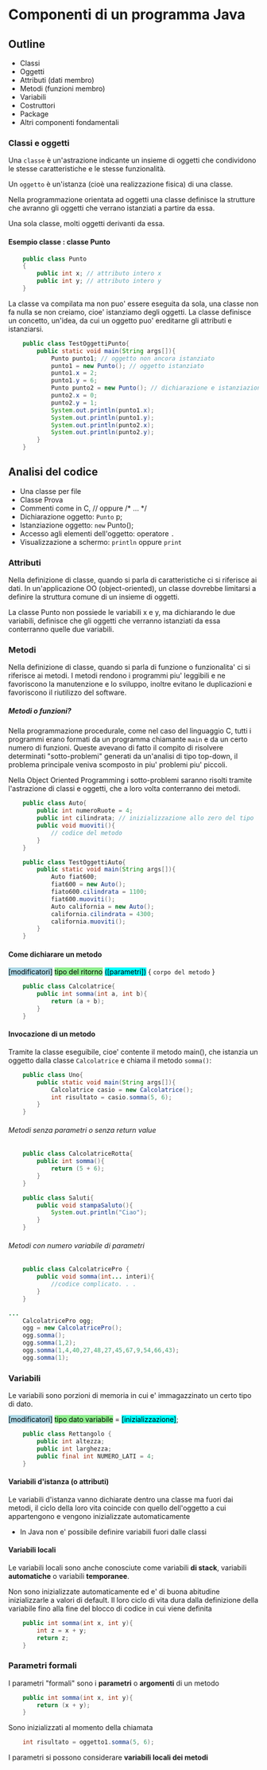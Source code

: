 # Componenti di un programma Java
## Outline
+ Classi
+ Oggetti
+ Attributi (dati membro)
+ Metodi (funzioni membro)
+ Variabili
+ Costruttori
+ Package
+ Altri componenti fondamentali
### Classi e oggetti
Una `classe` è un'astrazione indicante un insieme di oggetti che condividono le stesse caratteristiche e le stesse funzionalità.

Un `oggetto` è un'istanza (cioè una realizzazione fisica) di una classe.

Nella programmazione orientata ad oggetti una classe definisce la strutture che avranno gli oggetti che verrano istanziati a partire da essa.

Una sola classe, molti oggetti derivanti da essa.

#### Esempio classe : classe Punto
```java
    public class Punto
    {
        public int x; // attributo intero x
        public int y; // attributo intero y
    }
```
La classe va compilata ma non puo' essere eseguita da sola, una classe non fa nulla se non creiamo, cioe' istanziamo degli oggetti. La classe definisce un concetto, un'idea, da cui un oggetto puo' ereditarne gli attributi e istanziarsi.

```java
    public class TestOggettiPunto{
        public static void main(String args[]){
            Punto punto1; // oggetto non ancora istanziato
            punto1 = new Punto(); // oggetto istanziato
            punto1.x = 2;
            punto1.y = 6;
            Punto punto2 = new Punto(); // dichiarazione e istanziazione di un secondo oggetto Punto
            punto2.x = 0;
            punto2.y = 1;
            System.out.println(punto1.x);
            System.out.println(punto1.y);
            System.out.println(punto2.x);
            System.out.println(punto2.y);
        }
    }
```
## Analisi del codice
+ Una classe per file
+ Classe Prova
+ Commenti come in C, // oppure /* ... */
+ Dichiarazione oggetto: `Punto` p;
+ Istanziazione oggetto: `new` Punto();
+ Accesso agli elementi dell'oggetto: operatore `.`
+ Visualizzazione a schermo: `println` oppure `print`

### Attributi
Nella definizione di classe, quando si parla di caratteristiche ci si riferisce ai dati. In un'applicazione OO (object-oriented), un classe dovrebbe limitarsi a definire la struttura comune di un insieme di oggetti.

La classe Punto non possiede le variabili x e y, ma dichiarando le due variabili, definisce che gli oggetti che verranno istanziati da essa conterranno quelle due variabili.

### Metodi
Nella definizione di classe, quando si parla di funzione o funzionalita' ci si riferisce ai metodi. I metodi rendono i programmi piu' leggibili e ne favoriscono la manutenzione e lo sviluppo, inoltre evitano le duplicazioni e favoriscono il riutilizzo del software.

##### Metodi o funzioni?
Nella programmazione procedurale, come nel caso del linguaggio C, tutti i programmi erano formati da un programma chiamante `main` e da un certo numero di funzioni. Queste avevano di fatto il compito di risolvere determinati "sotto-problemi" generati da un'analisi di tipo top-down, il problema principale veniva scomposto in piu' problemi piu' piccoli.

Nella Object Oriented Programming i sotto-problemi saranno risolti tramite l'astrazione di classi e oggetti, che a loro volta conterranno dei metodi.

```java
    public class Auto{
        public int numeroRuote = 4;
        public int cilindrata; // inizializzazione allo zero del tipo
        public void muoviti(){
            // codice del metodo
        }
    }
```

```java
    public class TestOggettiAuto{
        public static void main(String args[]){
            Auto fiat600;
            fiat600 = new Auto();
            fiato600.cilindrata = 1100;
            fiat600.muoviti();
            Auto california = new Auto();
            california.cilindrata = 4300;
            california.muoviti();
        }
    }
```

#### Come dichiarare un metodo
<mark style ="background-color: lightblue">[modificatori]</mark> <mark style ="background-color: lightgreen">tipo del ritorno</mark> <mark style ="background-color: cyan">([parametri])</mark> {
    `corpo del metodo`
}

```java
    public class Calcolatrice{
        public int somma(int a, int b){
            return (a + b);
        }
    }
```
#### Invocazione di un metodo
Tramite la classe eseguibile, cioe' contente il metodo main(), che istanzia un oggetto dalla classe `Calcolatrice` e chiama il metodo `somma()`:

```java
    public class Uno{
        public static void main(String args[]){
            Calcolatrice casio = new Calcolatrice();
            int risultato = casio.somma(5, 6);
        }
    }
```

###### Metodi senza parametri o senza return value

```java
    public class CalcolatriceRotta{   
        public int somma(){
            return (5 + 6);
        }
    }
```
```java
    public class Saluti{
        public void stampaSaluto(){
            System.out.println("Ciao");
        }
    }
```

###### Metodi con numero variabile di parametri

```java
    public class CalcolatricePro {
        public void somma(int... interi){
            //codice complicato. . .
        }
    }
```
```java
...
    CalcolatricePro ogg;
    ogg = new CalcolatricePro();
    ogg.somma();
    ogg.somma(1,2);
    ogg.somma(1,4,40,27,48,27,45,67,9,54,66,43);
    ogg.somma(1);
```

### Variabili
Le variabili sono porzioni di memoria in cui e' immagazzinato un certo tipo di dato.

<mark style ="background-color: lightblue">[modificatori]</mark> <mark style ="background-color: lightgreen">tipo dato variabile</mark> = <mark style ="background-color: cyan">[inizializzazione]</mark>;

```java
    public class Rettangolo {
        public int altezza;
        public int larghezza;
        public final int NUMERO_LATI = 4;
    }
```

#### Variabili d'istanza (o attributi)
Le variabili d'istanza vanno dichiarate dentro una classe ma fuori dai metodi, il ciclo della loro vita coincide con quello dell'oggetto a cui appartengono e vengono inizializzate automaticamente
+ In Java non e' possibile definire variabili fuori dalle classi

#### Variabili locali
Le variabili locali sono anche conosciute come variabili **di stack**, variabili **automatiche** o variabili **temporanee**.

Non sono inizializzate automaticamente ed e' di buona abitudine inizializzarle a valori di default. Il loro ciclo di vita dura dalla definizione della variabile fino alla fine del blocco di codice in cui viene definita

```java
    public int somma(int x, int y){
        int z = x + y;
        return z;
    }
```
### Parametri formali
I parametri "formali" sono i **parametri** o **argomenti** di un metodo
```java
    public int somma(int x, int y){
        return (x + y);
    }
```
Sono inizializzati al momento della chiamata
```java
    int risultato = oggetto1.somma(5, 6);
```
I parametri si possono considerare **variabili locali dei metodi**